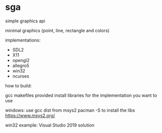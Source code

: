 # sga

simple graphics api 


minimal graphics 
(point, line, rectangle and colors)

implementations:
* SDL2
* X11
* opengl2
* allegro5
* win32
* ncurses

how to build:

gcc
makefiles provided
install libraries for the implementation you want to use

windows:
use gcc dist from msys2
pacman -S to install the libs
https://www.msys2.org/

win32 example:
Visual Studio 2019 solution

